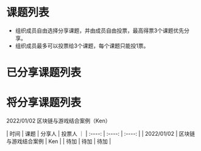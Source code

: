 # 课题列表
* 组织成员自由选择分享课题，并由成员自由投票，最高得票3个课题优先分享。
* 组织成员最多可以投票给3个课题，每个课题只能投1票。
# 已分享课题列表
# 将分享课题列表

2022/01/02 区块链与游戏结合案例（Ken） 

| 时间 | 课题 | 分享人 | 投票人 ｜
| :----: | :----: | :----: |
| 2022/01/02 | 区块链与游戏结合案例 | Ken |
| 待加 | 待加 | 待加 |
